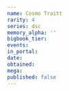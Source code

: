 ```yaml
---
name: Cosmo Traitt
rarity: 4
series: dsc
memory_alpha: ''
bigbook_tier:
events:
in_portal:
date:
obtained:
mega:
published: false
---
```

